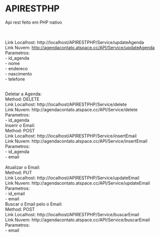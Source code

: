 # APIRESTPHP
Api rest feito em PHP nativo 

</br></br>
Link Localhost: http://localhost/APIRESTPHP/Service/updateAgenda
</br>
Link Nuvem: http://agendacontato.atspace.cc/API/Service/updateAgenda
</br>
Parametros:
</br>
	- id_agenda
</br>
	- nome
</br>
	- endereco
</br>
	- nascimento
</br>
	- telefone 
	
</br>
Deletar a Agenda:
</br>
    Method: DELETE
	</br>
    Link Localhost: http://localhost/APIRESTPHP/Service/delete
    </br>
	Link Nuvem: http://agendacontato.atspace.cc/API/Service/delete
    </br>
	Parametros:
	</br>
            - id_agenda   
			
</br>
Inserir o Email:
</br>
    Method: POST
</br>
	Link Localhost: http://localhost/APIRESTPHP/Service/insertEmail
</br>
	Link Nuvem: http://agendacontato.atspace.cc/API/Service/insertEmail
</br>
	Parametros:
	</br>
            - id_agenda
	</br>
            - email
	</br>	
</br>
Atualizar o Email:
    </br>
	Method: PUT
    </br>
	Link Localhost: http://localhost/APIRESTPHP/Service/updateEmail
    </br>
	Link Nuvem: http://agendacontato.atspace.cc/API/Service/updateEmail
    </br>
	Parametros:
            </br> - id_email
            </br> - email
			
</br>
Buscar o Email pelo o Email:
    </br>
	Method: POST
    </br>
	Link Localhost: http://localhost/APIRESTPHP/Service/buscarEmail
    </br>
	Link Nuvem:  http://agendacontato.atspace.cc/API/Service/buscarEmail
    </br>
	Parametros:
	</br>
            - email
    
